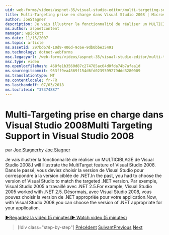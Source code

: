 ```yaml
---
uid: web-forms/videos/aspnet-35/visual-studio-editor/multi-targeting-support-in-visual-studio-2008
title: Multi-Targeting prise en charge dans Visual Studio 2008 | Microsoft Docs
author: JoeStagner
description: Je vais illustrer la fonctionnalité de réaliser un MULTICIBLAGE de Visual Studio 2008. Dans le passé, vous deviez choisir la version de Visual Studio pour faire correspondre le versi ciblé .NET...
ms.author: aspnetcontent
manager: wpickett
ms.date: 11/15/2007
ms.topic: article
ms.assetid: 297bd67d-10d9-406d-9c6e-9db0bbe35491
ms.technology: dotnet-webforms
msc.legacyurl: /web-forms/videos/aspnet-35/visual-studio-editor/multi-targeting-support-in-visual-studio-2008
msc.type: video
ms.openlocfilehash: 468fe1b3560d87c274785ac64d0fda74b7afaa1d
ms.sourcegitcommit: 953ff9ea4369f154d6fd0239599279ddd3280009
ms.translationtype: MT
ms.contentlocale: fr-FR
ms.lasthandoff: 07/03/2018
ms.locfileid: "37374887"
---
```

<a name="multi-targeting-support-in-visual-studio-2008"></a><span data-ttu-id="d5410-104">Multi-Targeting prise en charge dans Visual Studio 2008</span><span class="sxs-lookup"><span data-stu-id="d5410-104">Multi Targeting Support in Visual Studio 2008</span></span>
====================
<span data-ttu-id="d5410-105">par [Joe Stagner](https://github.com/JoeStagner)</span><span class="sxs-lookup"><span data-stu-id="d5410-105">by [Joe Stagner](https://github.com/JoeStagner)</span></span>

<span data-ttu-id="d5410-106">Je vais illustrer la fonctionnalité de réaliser un MULTICIBLAGE de Visual Studio 2008.</span><span class="sxs-lookup"><span data-stu-id="d5410-106">I will illustrate the MultiTarget feature of Visual Studio 2008.</span></span> <span data-ttu-id="d5410-107">Dans le passé, vous deviez choisir la version de Visual Studio pour correspondre à la version ciblée de .NET.</span><span class="sxs-lookup"><span data-stu-id="d5410-107">In the past, you had to choose the version of Visual Studio to match the targeted .NET version.</span></span> <span data-ttu-id="d5410-108">Par exemple, Visual Studio 2005 a travaillé avec .NET 2.5.</span><span class="sxs-lookup"><span data-stu-id="d5410-108">For example, Visual Studio 2005 worked with .NET 2.5.</span></span> <span data-ttu-id="d5410-109">Désormais, avec Visual Studio 2008, vous pouvez choisir la version de .NET appropriée pour votre application.</span><span class="sxs-lookup"><span data-stu-id="d5410-109">Now, with Visual Studio 2008 you can choose the version of .NET appropriate for your application.</span></span>

[<span data-ttu-id="d5410-110">&#9654;Regardez la vidéo (5 minutes)</span><span class="sxs-lookup"><span data-stu-id="d5410-110">&#9654; Watch video (5 minutes)</span></span>](https://channel9.msdn.com/Blogs/ASP-NET-Site-Videos/multi-targeting-support-in-visual-studio-2008)

> [!div class="step-by-step"]
> <span data-ttu-id="d5410-111">[Précédent](javascript-debugging-in-visual-studio-2008.md)
> [Suivant](intellisense-for-jscript-and-aspnet-ajax.md)</span><span class="sxs-lookup"><span data-stu-id="d5410-111">[Previous](javascript-debugging-in-visual-studio-2008.md)
[Next](intellisense-for-jscript-and-aspnet-ajax.md)</span></span>
